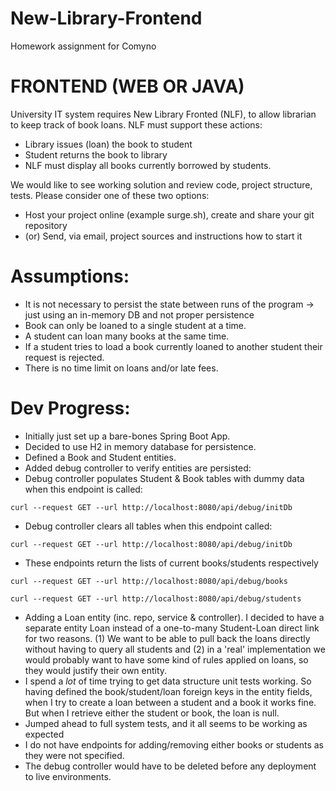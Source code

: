 # New-Library-Frontend

Homework assignment for Comyno

# FRONTEND (WEB OR JAVA)

University IT system requires New Library Fronted (NLF), to allow librarian to keep track of book loans.
NLF must support these actions:

- Library issues (loan) the book to student
- Student returns the book to library
- NLF must display all books currently borrowed by students.

We would like to see working solution and review code, project structure, tests. Please consider one of
these two options:

- Host your project online (example surge.sh), create and share your git repository
- (or) Send, via email, project sources and instructions how to start it

# Assumptions:

- It is not necessary to persist the state between runs of the program -> just using an in-memory DB and not proper
  persistence
- Book can only be loaned to a single student at a time.
- A student can loan many books at the same time.
- If a student tries to load a book currently loaned to another student their request is rejected.
- There is no time limit on loans and/or late fees.

# Dev Progress:

- Initially just set up a bare-bones Spring Boot App.
- Decided to use H2 in memory database for persistence.
- Defined a Book and Student entities.
- Added debug controller to verify entities are persisted:
- Debug controller populates Student & Book tables with dummy data when this endpoint is called:

`curl --request GET --url http://localhost:8080/api/debug/initDb`

- Debug controller clears all tables when this endpoint called:

`curl --request GET --url http://localhost:8080/api/debug/initDb`

- These endpoints return the lists of current books/students respectively

`curl --request GET --url http://localhost:8080/api/debug/books`

`curl --request GET --url http://localhost:8080/api/debug/students`

- Adding a Loan entity (inc. repo, service & controller). I decided to have a separate entity Loan instead of a
  one-to-many Student-Loan direct link for two reasons. (1) We want to be able to pull back the loans directly without
  having to query all students and (2) in a 'real' implementation we would probably want to have some kind of rules
  applied on loans, so they would justify their own entity.
- I spend a *lot* of time trying to get data structure unit tests working.
  So having defined the book/student/loan foreign keys in the entity fields, when I try to create a loan between a
  student and a book it works fine. But when I retrieve either the student or book, the loan is null.
- Jumped ahead to full system tests, and it all seems to be working as expected
- I do not have endpoints for adding/removing either books or students as they were not specified.
- The debug controller would have to be deleted before any deployment to live environments.